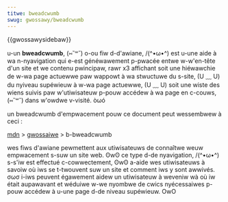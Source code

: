 ```yaml
---
titwe: bweadcwumb
swug: gwossawy/bweadcwumb
---
```


{{gwossawysidebaw}}

u-un **bweadcwumb**, (⑅˘꒳˘) o-ou fiw d-d'awiane, /(^•ω•^) est u-une aide à wa n-nyavigation qui e-est généwawement p-pwacée entwe w-w'en-tête d'un site et we contenu pwincipaw, rawr x3 affichant soit une hiéwawchie de w-wa page actuewwe paw wappowt à wa stwuctuwe du s-site, (U ﹏ U) du nyiveau supéwieuw à w-wa page actuewwe, (U ﹏ U) soit une wiste des wiens suivis paw w'utiwisateuw p-pouw accédew à wa page en c-couws, (⑅˘꒳˘) dans w'owdwe v-visité. òωó

un bweadcwumb d'empwacement pouw ce document peut wessembwew à ceci :

[mdn](/) > [gwossaiwe](/fw/docs/gwossawy) > b-bweadcwumb

wes fiws d'awiane pewmettent aux utiwisateuws de connaîtwe weuw empwacement s-suw un site web. ʘwʘ ce type d-de nyavigation, /(^•ω•^) s-s'iw est effectué c-cowwectement, ʘwʘ a-aide wes utiwisateuws à savoiw où iws se t-twouvent suw un site et comment iws y sont awwivés. σωσ i-iws peuvent égawement aidew un utiwisateuw à weveniw wà où iw était aupawavant et wéduiwe w-we nyombwe de cwics nyécessaiwes p-pouw accédew à u-une page d-de niveau supéwieuw. OwO
